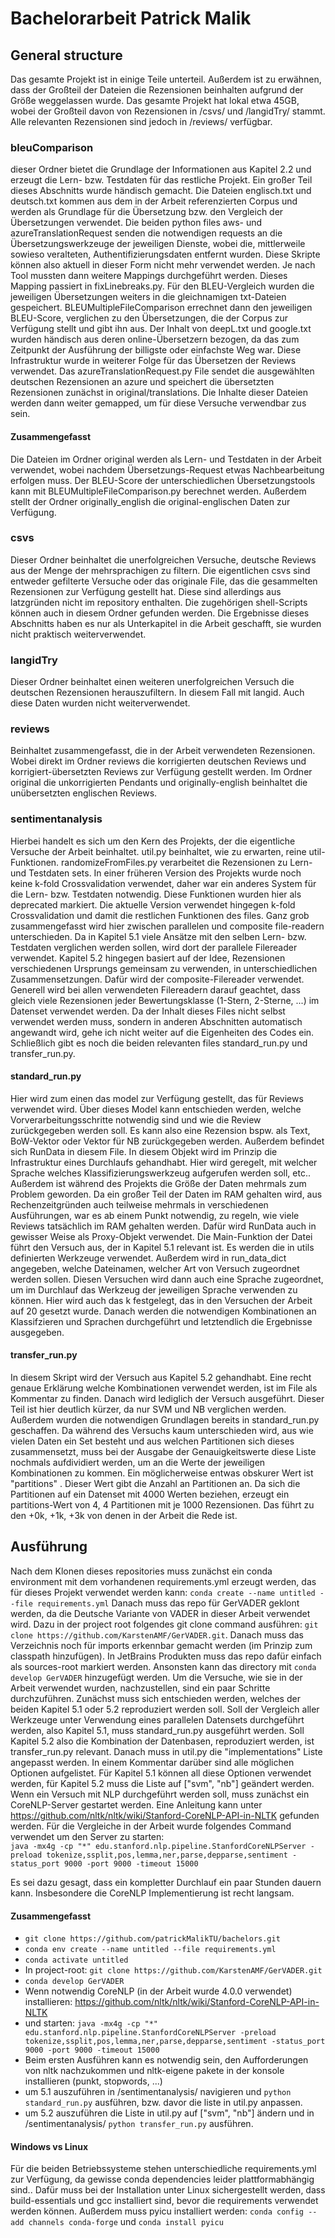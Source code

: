 # Bachelorarbeit Patrick Malik

## General structure

Das gesamte Projekt ist in einige Teile unterteil. Außerdem ist zu erwähnen, dass der Großteil der Dateien die
Rezensionen beinhalten aufgrund der Größe weggelassen wurde. Das gesamte Projekt hat lokal etwa 45GB, wobei der Großteil
davon von Rezensionen in /csvs/ und /langidTry/ stammt. Alle relevanten Rezensionen sind jedoch in /reviews/ verfügbar.

### bleuComparison

dieser Ordner bietet die Grundlage der Informationen aus Kapitel 2.2 und erzeugt die Lern- bzw. Testdaten für das
restliche Projekt. Ein großer Teil dieses Abschnitts wurde händisch gemacht. Die Dateien englisch.txt und deutsch.txt
kommen aus dem in der Arbeit referenzierten Corpus und werden als Grundlage für die Übersetzung bzw. den Vergleich der
Übersetzungen verwendet. Die beiden python files aws- und azureTranslationRequest senden die notwendigen requests an die
Übersetzungswerkzeuge der jeweiligen Dienste, wobei die, mittlerweile sowieso veralteten, Authentifizierungsdaten
entfernt wurden. Diese Skripte können also aktuell in dieser Form nicht mehr verwendet werden. Je nach Tool mussten dann
weitere Mappings durchgeführt werden. Dieses Mapping passiert in fixLinebreaks.py. Für den BLEU-Vergleich wurden die
jeweiligen Übersetzungen weiters in die gleichnamigen txt-Dateien gespeichert. BLEUMultipleFileComparison errechnet dann
den jeweiligen BLEU-Score, verglichen zu den Übersetzungen, die der Corpus zur Verfügung stellt und gibt ihn aus. Der
Inhalt von deepL.txt und google.txt wurden händisch aus deren online-Übersetzern bezogen, da das zum Zeitpunkt der
Ausführung der billigste oder einfachste Weg war. Diese Infrastruktur wurde in weiterer Folge für das Übersetzen der
Reviews verwendet. Das azureTranslationRequest.py File sendet die ausgewählten deutschen Rezensionen an azure und
speichert die übersetzten Rezensionen zunächst in original/translations. Die Inhalte dieser Dateien werden dann weiter
gemapped, um für diese Versuche verwendbar zus sein.

#### Zusammengefasst

Die Dateien im Ordner original werden als Lern- und Testdaten in der Arbeit verwendet, wobei nachdem
Übersetzungs-Request etwas Nachbearbeitung erfolgen muss. Der BLEU-Score der unterschiedlichen Übersetzungstools kann
mit BLEUMultipleFileComparison.py berechnet werden. Außerdem stellt der Ordner originally_english die
original-englischen Daten zur Verfügung.

### csvs

Dieser Ordner beinhaltet die unerfolgreichen Versuche, deutsche Reviews aus der Menge der mehrsprachigen zu filtern. Die
eigentlichen csvs sind entweder gefilterte Versuche oder das originale File, das die gesammelten Rezensionen zur
Verfügung gestellt hat. Diese sind allerdings aus latzgründen nicht im repository enthalten. Die zugehörigen
shell-Scripts können auch in diesem Ordner gefunden werden. Die Ergebnisse dieses Abschnitts haben es nur als
Unterkapitel in die Arbeit geschafft, sie wurden nicht praktisch weiterverwendet.

### langidTry

Dieser Ordner beinhaltet einen weiteren unerfolgreichen Versuch die deutschen Rezensionen herauszufiltern. In diesem
Fall mit langid. Auch diese Daten wurden nicht weiterverwendet.

### reviews

Beinhaltet zusammengefasst, die in der Arbeit verwendeten Rezensionen. Wobei direkt im Ordner reviews die korrigierten
deutschen Reviews und korrigiert-übersetzten Reviews zur Verfügung gestellt werden. Im Ordner original die
unkorrigierten Pendants und originally-english beinhaltet die unübersetzten englischen Reviews.

### sentimentanalysis

Hierbei handelt es sich um den Kern des Projekts, der die eigentliche Versuche der Arbeit beinhaltet. util.py
beinhaltet, wie zu erwarten, reine util-Funktionen. randomizeFromFiles.py verarbeitet die Rezensionen zu Lern- und
Testdaten sets. In einer früheren Version des Projekts wurde noch keine k-fold Crossvalidation verwendet, daher war ein
anderes System für die Lern- bzw. Testdaten notwendig. Diese Funktionen wurden hier als deprecated markiert. Die
aktuelle Version verwendet hingegen k-fold Crossvalidation und damit die restlichen Funktionen des files. Ganz grob
zusammengefasst wird hier zwischen parallelen und composite file-readern unterschieden. Da in Kapitel 5.1 viele Ansätze
mit den selben Lern- bzw. Testdaten verglichen werden sollen, wird dort der parallele Filereader verwendet. Kapitel 5.2
hingegen basiert auf der Idee, Rezensionen verschiedenen Ursprungs gemeinsam zu verwenden, in unterschiedlichen
Zusammensetzungen. Dafür wird der composite-Filereader verwendet. Generell wird bei allen verwendeten Filereadern darauf
geachtet, dass gleich viele Rezensionen jeder Bewertungsklasse
(1-Stern, 2-Sterne, ...) im Datenset verwendet werden. Da der Inhalt dieses Files nicht selbst verwendet werden muss,
sondern in anderen Abschnitten automatisch angewandt wird, gehe ich nicht weiter auf die Eigenheiten des Codes ein.
Schließlich gibt es noch die beiden relevanten files standard_run.py und transfer_run.py.

#### standard_run.py

Hier wird zum einen das model zur Verfügung gestellt, das für Reviews verwendet wird. Über dieses Model kann entschieden
werden, welche Vorverarbeitungsschritte notwendig sind und wie die Review zurückgegeben werden soll. Es kann also eine
Rezension bspw. als Text, BoW-Vektor oder Vektor für NB zurückgegeben werden. Außerdem befindet sich RunData in diesem
File. In diesem Objekt wird im Prinzip die Infrastruktur eines Durchlaufs gehandhabt. Hier wird geregelt, mit welcher
Sprache welches Klassifizierungswerkzeug aufgerufen werden soll, etc.. Außerdem ist während des Projekts die Größe der
Daten mehrmals zum Problem geworden. Da ein großer Teil der Daten im RAM gehalten wird, aus Rechenzeitgründen auch
teilweise mehrmals in verschiedenen Ausführungen, war es ab einem Punkt notwendig, zu regeln, wie viele Reviews
tatsächlich im RAM gehalten werden. Dafür wird RunData auch in gewisser Weise als Proxy-Objekt verwendet. Die
Main-Funktion der Datei führt den Versuch aus, der in Kapitel 5.1 relevant ist. Es werden die in utils definierten
Werkzeuge verwendet. Außerdem wird in run_data_dict angegeben, welche Dateinamen, welcher Art von Versuch zugeordnet
werden sollen. Diesen Versuchen wird dann auch eine Sprache zugeordnet, um im Durchlauf das Werkzeug der jeweiligen
Sprache verwenden zu können. Hier wird auch das k festgelegt, das in den Versuchen der Arbeit auf 20 gesetzt wurde.
Danach werden die notwendigen Kombinationen an Klassifzieren und Sprachen durchgeführt und letztendlich die Ergebnisse
ausgegeben.

#### transfer_run.py

In diesem Skript wird der Versuch aus Kapitel 5.2 gehandhabt. Eine recht genaue Erklärung welche Kombinationen verwendet
werden, ist im File als Kommentar zu finden. Danach wird lediglich der Versuch ausgeführt. Dieser Teil ist hier deutlich
kürzer, da nur SVM und NB verglichen werden. Außerdem wurden die notwendigen Grundlagen bereits in standard_run.py
geschaffen. Da während des Versuchs kaum unterschieden wird, aus wie vielen Daten ein Set besteht und aus welchen
Partitionen sich dieses zusammensetzt, muss bei der Ausgabe der Genauigkeitswerte diese Liste nochmals aufdividiert
werden, um an die Werte der jeweiligen Kombinationen zu kommen. Ein möglicherweise entwas obskurer Wert ist "partitions"
. Dieser Wert gibt die Anzahl an Partitionen an. Da sich die Partitionen auf ein Datenset mit 4000 Werten beziehen,
erzeugt ein partitions-Wert von 4, 4 Partitionen mit je 1000 Rezensionen. Das führt zu den +0k, +1k, +3k von denen in
der Arbeit die Rede ist.

## Ausführung

Nach dem Klonen dieses repositories muss zunächst ein conda environment mit dem vorhandenen requirements.yml erzeugt
werden, das für dieses Projekt verwendet werden kann: `conda create --name untitled --file requirements.yml` Danach muss
das repo für GerVADER geklont werden, da die Deutsche Variante von VADER in dieser Arbeit verwendet wird. Dazu in der
project root folgendes git clone command ausführen: `git clone https://github.com/KarstenAMF/GerVADER.git`. Danach muss
das Verzeichnis noch für imports erkennbar gemacht werden (im Prinzip zum classpath hinzufügen). In JetBrains Produkten
muss das repo dafür einfach als sources-root markiert werden. Ansonsten kann das directory mit
`conda develop GerVADER` hinzugefügt werden. Um die Versuche, wie sie in der Arbeit verwendet wurden, nachzustellen,
sind ein paar Schritte durchzuführen. Zunächst muss sich entschieden werden, welches der beiden Kapitel 5.1 oder 5.2
reproduziert werden soll. Soll der Vergleich aller Werkzeuge unter Verwendung eines parallelen Datensets durchgeführt
werden, also Kapitel 5.1, muss standard_run.py ausgeführt werden. Soll Kapitel 5.2 also die Kombination der Datenbasen,
reproduziert werden, ist transfer_run.py relevant. Danach muss in util.py die "implementations" Liste angepasst werden.
In einem Kommentar darüber sind alle möglichen Optionen aufgelistet. Für Kapitel 5.1 können all diese Optionen verwendet
werden, für Kapitel 5.2 muss die Liste auf
["svm", "nb"] geändert werden. Wenn ein Versuch mit NLP durchgeführt werden soll, muss zunächst ein CoreNLP-Server
gestartet werden. Eine Anleitung kann unter https://github.com/nltk/nltk/wiki/Stanford-CoreNLP-API-in-NLTK gefunden
werden. Für die Vergleiche in der Arbeit wurde folgendes Command verwendet um den Server zu starten:<br/>
`java -mx4g -cp "*" edu.stanford.nlp.pipeline.StanfordCoreNLPServer -preload tokenize,ssplit,pos,lemma,ner,parse,depparse,sentiment -status_port 9000 -port 9000 -timeout 15000`

Es sei dazu gesagt, dass ein kompletter Durchlauf ein paar Stunden dauern kann. Insbesondere die CoreNLP Implementierung
ist recht langsam.

#### Zusammengefasst

- `git clone https://github.com/patrickMalikTU/bachelors.git`
- `conda env create --name untitled --file requirements.yml`
- `conda activate untitled`
- In project-root: `git clone https://github.com/KarstenAMF/GerVADER.git`
- `conda develop GerVADER`
- Wenn notwendig CoreNLP (in der Arbeit wurde 4.0.0 verwendet)
  installieren: https://github.com/nltk/nltk/wiki/Stanford-CoreNLP-API-in-NLTK
- und
  starten: `java -mx4g -cp "*" edu.stanford.nlp.pipeline.StanfordCoreNLPServer -preload tokenize,ssplit,pos,lemma,ner,parse,depparse,sentiment -status_port 9000 -port 9000 -timeout 15000`
- Beim ersten Ausführen kann es notwendig sein, den Aufforderungen von nltk nachzukommen und nltk-eigene pakete in der
  konsole installieren (punkt, stopwords, ...)
- um 5.1 auszuführen in /sentimentanalysis/ navigieren und `python standard_run.py` ausführen, bzw. davor die liste in
  util.py anpassen.
- um 5.2 auszuführen die Liste in util.py auf ["svm", "nb"] ändern und in /sentimentanalysis/ `python transfer_run.py`
  ausführen.

#### Windows vs Linux

Für die beiden Betriebssysteme stehen unterschiedliche requirements.yml zur Verfügung, da gewisse conda dependencies
leider plattformabhängig sind.. Dafür muss bei der Installation unter Linux sichergestellt werden, dass build-essentials
und gcc installiert sind, bevor die requirements verwendet werden können. Außerdem muss pyicu installiert
werden: `conda config --add channels conda-forge` und `conda install pyicu`

